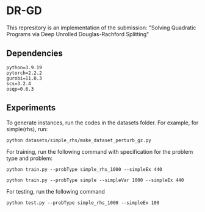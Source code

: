 # DR-GD

This represitory is an implementation of the submission: "Solving Quadratic Programs via Deep Unrolled Douglas-Rachford Splitting"


## Dependencies
```
python=3.9.19
pytorch=2.2.2
gurobi=11.0.3
scs=3.2.4
osqp=0.6.3
```

## Experiments
To generate instances, run the codes in the datasets folder. For example, for simple(rhs), run:
```
python datasets/simple_rhs/make_dataset_perturb_gz.py
```

For training, run the following command with specification for the problem type and problem:
```
python train.py --probType simple_rhs_1000 --simpleEx 440

python train.py --probType simple --simpleVar 1000 --simpleEx 440
```

For testing, run the following command
```
python test.py --probType simple_rhs_1000 --simpleEx 100
```